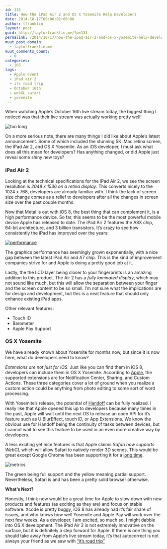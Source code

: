 ```yaml
---
id: 131
title: How the iPad Air 2 and OS X Yosemite Help Developers
date: 2014-10-17T09:06:02+00:00
author: tfranklin
layout: post
guid: http://taylorfranklin.me/?p=131
permalink: /2014/10/17/how-the-ipad-air-2-and-os-x-yosemite-help-developers/
muut_post_domain:
  - taylorfranklin.me
muut_comments_count:
  - 0
categories:
  - iOS
tags:
  - Apple event
  - iPad air 2
  - its road trip
  - October 16th
  - webGL safari
  - yosemite
---
```

When watching Apple&#8217;s October 16th live stream today, the biggest thing I noticed was that their live stream was actually working pretty well!

<img src="{{ site.url }}/images/2014/10/app.png" alt="too long">

On a more serious note, there are many things I did like about Apple&#8217;s latest announcement. Some of which included the stunning 5K iMac retina screen, the iPad Air 2, and OS X Yosemite. As an iOS developer, I must ask what does all this mean for developers? Has anything changed, or did Apple just reveal some shiny new toys?

### iPad Air 2

Looking at the technical specifications for the iPad Air 2, we see the screen resolution is _2048 x 1536 on a retina display_. This converts nicely to the 1024 x 768, developers are already familiar with. I think the lack of screen size change comes as a relief to developers after all the changes in screen size over the past couple months.

Now that Metal is out with iOS 8, the best thing that can complement it, is a high performance device. So far, this seems to be the most powerful mobile device Apple has released to date. The iPad Air 2 features the A8X chip, 64-bit architecture, and 3 billion transistors. It&#8217;s crazy to see how consistently the iPad has improved over the years:

<a href="http://www.apple.com/ipad-air-2/performance/" target="_blank">
<img src="{{ site.url }}/images/2014/10/Screen-Shot-2014-10-16-at-8.08.12-PM.png" alt="performance">
</a>

The graphics performance has seemingly grown exponentially, with a nice gap between the latest iPad Air and A7 chip. This is the kind of improvement companies strive for and Apple is doing a pretty good job at it.

Lastly, the the LCD layer being closer to your fingerprints is an amazing addition to this product. The Air 2 has a _fully laminated display_, which may not sound like much, but this will allow the separation between your finger and the screen content to be so small. I&#8217;m not sure what the implications are for design and development, but this is a neat feature that should only enhance existing iPad apps.

Other relevant features:

  * Touch ID
  * Barometer
  * Apple Pay Support

### OS X Yosemite

We have already known about Yosemite for months now, but since it is now here, what do developers need to know?

_Extensions are not just for iOS_. Just like you can find them in iOS 8, developers can include them in OS X Yosemite. According to <a href="https://www.apple.com/osx/developer/" target="_blank">Apple</a>, the supported extensions are for Notification Center, Sharing, and Custom Actions. These three categories cover a lot of ground when you realize a custom action could be anything from photo editing to some sort of word processing.

With Yosemite&#8217;s release, the potential of <a href="https://developer.apple.com/library/mac/documentation/UserExperience/Conceptual/Handoff/HandoffFundamentals/HandoffFundamentals.html" target="_blank">Handoff</a> can be fully realized. I really like that Apple opened this up to developers because many times in the past, Apple will wait until the next OS to release an open API for it&#8217;s feature such as UIBlurEffect, touch ID, or App Extensions. We know the obvious use for Handoff being the continuity of tasks between devices, but I cannot wait to see this feature to be used in an even more creative way by developers.

A less exciting yet nice features is that Apple claims _Safari now supports WebGL_ which will allow Safari to natively render 3D scenes. This would be great except Google Chrome has been supporting it for a <a href="http://caniuse.com/#feat=webgl" target="_blank">long time</a>.

<img src="{{ site.url }}/images/2014/10/Screen-Shot-2014-10-16-at-8.43.53-PM.png" alt="metrics">


The green being full support and the yellow meaning partial support. Nevertheless, Safari is and has been a pretty solid browser otherwise.

**What&#8217;s Next?**

Honestly, I think now would be a great time for Apple to slow down with new products and features (as exciting as they are) and focus on stable software. Xcode is pretty buggy, iOS 8 has already had it&#8217;s fair share of issues, and who knows how well Yosemite and Apple Pay will work over the next few weeks. As a developer, I am excited, so much so, I might dabble into OS X development. The iPad Air 2 is not extremely innovative on the surface, but it is definitely a step forward for Apple. If there is one thing you should take away from Apple&#8217;s live stream today, it&#8217;s that autocorrect is not always your friend as we saw with <a href="http://i.imgur.com/impPM42.png" target="_blank">&#8220;it&#8217;s road trip&#8221;</a>

